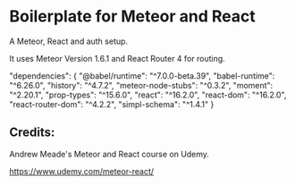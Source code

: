 # Boilerplate for Meteor and React

A Meteor, React and auth setup.

It uses Meteor Version 1.6.1 and React Router 4 for routing.

"dependencies": {
  "@babel/runtime": "^7.0.0-beta.39",
  "babel-runtime": "^6.26.0",
  "history": "^4.7.2",
  "meteor-node-stubs": "^0.3.2",
  "moment": "^2.20.1",
  "prop-types": "^15.6.0",
  "react": "^16.2.0",
  "react-dom": "^16.2.0",
  "react-router-dom": "^4.2.2",
  "simpl-schema": "^1.4.1"
}

## Credits:

Andrew Meade's Meteor and React course on Udemy.

https://www.udemy.com/meteor-react/
